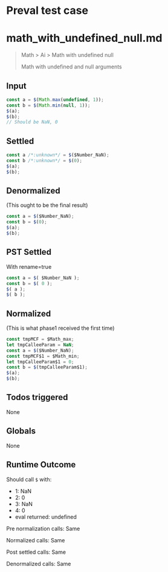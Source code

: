 # Preval test case

# math_with_undefined_null.md

> Math > Ai > Math with undefined null
>
> Math with undefined and null arguments

## Input

`````js filename=intro
const a = $(Math.max(undefined, 1));
const b = $(Math.min(null, 1));
$(a);
$(b);
// Should be NaN, 0
`````


## Settled


`````js filename=intro
const a /*:unknown*/ = $($Number_NaN);
const b /*:unknown*/ = $(0);
$(a);
$(b);
`````


## Denormalized
(This ought to be the final result)

`````js filename=intro
const a = $($Number_NaN);
const b = $(0);
$(a);
$(b);
`````


## PST Settled
With rename=true

`````js filename=intro
const a = $( $Number_NaN );
const b = $( 0 );
$( a );
$( b );
`````


## Normalized
(This is what phase1 received the first time)

`````js filename=intro
const tmpMCF = $Math_max;
let tmpCalleeParam = NaN;
const a = $($Number_NaN);
const tmpMCF$1 = $Math_min;
let tmpCalleeParam$1 = 0;
const b = $(tmpCalleeParam$1);
$(a);
$(b);
`````


## Todos triggered


None


## Globals


None


## Runtime Outcome


Should call `$` with:
 - 1: NaN
 - 2: 0
 - 3: NaN
 - 4: 0
 - eval returned: undefined

Pre normalization calls: Same

Normalized calls: Same

Post settled calls: Same

Denormalized calls: Same
